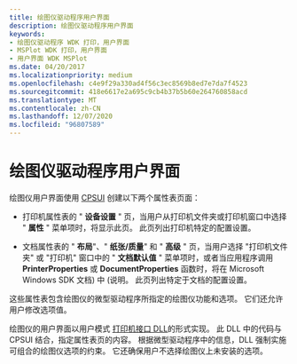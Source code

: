 ```yaml
---
title: 绘图仪驱动程序用户界面
description: 绘图仪驱动程序用户界面
keywords:
- 绘图仪驱动程序 WDK 打印，用户界面
- MSPlot WDK 打印，用户界面
- 用户界面 WDK MSPlot
ms.date: 04/20/2017
ms.localizationpriority: medium
ms.openlocfilehash: c4e9f29a330ad4f56c3ec8569b8ed7e7da7f4523
ms.sourcegitcommit: 418e6617e2a695c9cb4b37b5b60e264760858acd
ms.translationtype: MT
ms.contentlocale: zh-CN
ms.lasthandoff: 12/07/2020
ms.locfileid: "96807589"
---
```

# <a name="plotter-driver-user-interface"></a>绘图仪驱动程序用户界面





绘图仪用户界面使用 [CPSUI](common-property-sheet-user-interface.md) 创建以下两个属性表页面：

-   打印机属性表的 " **设备设置** " 页，当用户从打印机文件夹或打印机窗口中选择 " **属性** " 菜单项时，将显示此页。 此页列出打印机特定的配置设置。

-   文档属性表的 " **布局**"、" **纸张/质量**" 和 " **高级** " 页，当用户选择 "打印机文件夹" 或 "打印机" 窗口中的 " **文档默认值** " 菜单项时，或者当应用程序调用 **PrinterProperties** 或 **DocumentProperties** 函数时，将在 Microsoft Windows SDK 文档) 中 (说明。 此页列出特定于文档的配置设置。

这些属性表包含绘图仪的微型驱动程序所指定的绘图仪功能和选项。 它们还允许用户修改选项值。

绘图仪的用户界面以用户模式 [打印机接口 DLL](printer-interface-dll.md)的形式实现。 此 DLL 中的代码与 CPSUI 结合，指定属性表页的内容。 根据微型驱动程序中的信息，DLL 强制实施可组合的绘图仪选项的约束。 它还确保用户不选择绘图仪上未安装的选项。

 

 




